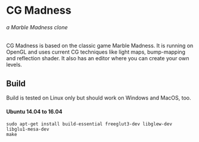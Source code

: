 # CG Madness
###### a Marble Madness clone

CG Madness is based on the classic game Marble Madness. It is running on OpenGL and uses current CG techniques like light maps, bump-mapping and reflection shader. It also has an editor where you can create your own levels.

## Build

Build is tested on Linux only but should work on Windows and MacOS, too.

#### Ubuntu 14.04 to 16.04

```
sudo apt-get install build-essential freeglut3-dev libglew-dev libglu1-mesa-dev
make
```
